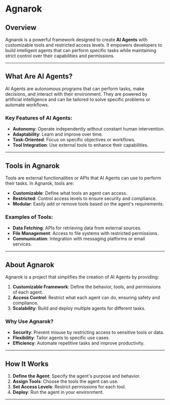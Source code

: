 # Agnarok

## Overview

Agnarok is a powerful framework designed to create **AI Agents** with customizable tools and restricted access levels. It empowers developers to build intelligent agents that can perform specific tasks while maintaining strict control over their capabilities and permissions.

---

## What Are AI Agents?

AI Agents are autonomous programs that can perform tasks, make decisions, and interact with their environment. They are powered by artificial intelligence and can be tailored to solve specific problems or automate workflows.

### Key Features of AI Agents:

- **Autonomy**: Operate independently without constant human intervention.
- **Adaptability**: Learn and improve over time.
- **Task-Oriented**: Focus on specific objectives or workflows.
- **Tool Integration**: Use external tools to enhance their capabilities.

---

## Tools in Agnarok

Tools are external functionalities or APIs that AI Agents can use to perform their tasks. In Agnarok, tools are:

- **Customizable**: Define what tools an agent can access.
- **Restricted**: Control access levels to ensure security and compliance.
- **Modular**: Easily add or remove tools based on the agent's requirements.

### Examples of Tools:

- **Data Fetching**: APIs for retrieving data from external sources.
- **File Management**: Access to file systems with restricted permissions.
- **Communication**: Integration with messaging platforms or email services.

---

## About Agnarok

Agnarok is a project that simplifies the creation of AI Agents by providing:

1. **Customizable Framework**: Define the behavior, tools, and permissions of each agent.
2. **Access Control**: Restrict what each agent can do, ensuring safety and compliance.
3. **Scalability**: Build and deploy multiple agents for different tasks.

### Why Use Agnarok?

- **Security**: Prevent misuse by restricting access to sensitive tools or data.
- **Flexibility**: Tailor agents to specific use cases.
- **Efficiency**: Automate repetitive tasks and improve productivity.

---

## How It Works

1. **Define the Agent**: Specify the agent's purpose and behavior.
2. **Assign Tools**: Choose the tools the agent can use.
3. **Set Access Levels**: Restrict permissions for each tool.
4. **Deploy**: Run the agent in your environment.

---
